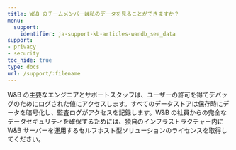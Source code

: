```yaml
---
title: W&B のチームメンバーは私のデータを見ることができますか？
menu:
  support:
    identifier: ja-support-kb-articles-wandb_see_data
support:
- privacy
- security
toc_hide: true
type: docs
url: /support/:filename
---
```


W&B の主要なエンジニアとサポートスタッフは、ユーザーの許可を得てデバッグのためにログされた値にアクセスします。すべてのデータストアは保存時にデータを暗号化し、監査ログがアクセスを記録します。W&B の社員からの完全なデータセキュリティを確保するためには、独自のインフラストラクチャー内に W&B サーバーを運用するセルフホスト型ソリューションのライセンスを取得してください。